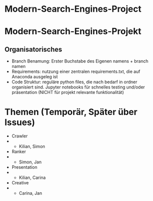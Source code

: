 # Modern-Search-Engines-Project
# Modern-Search-Engines-Projekt
## Organisatorisches
- Branch Benamung: Erster Buchstabe des Eigenen namens + branch namen
- Requirements: nutzung einer zentralen requirements.txt, die auf Anaconda ausgeleg ist
- Code Struktur: reguläre python files, die nach bedarf in ordner organisiert sind. Jupyter notebooks für schnelles testing und/oder präsentation (NICHT für projekt relevante funktionalität)
# Themen (Temporär, Später über Issues)
- Crawler
- - Kilian, Simon
- Ranker
- - Simon, Jan
- Presentation
- - Kilian, Carina
- Creative
- - Carina, Jan
